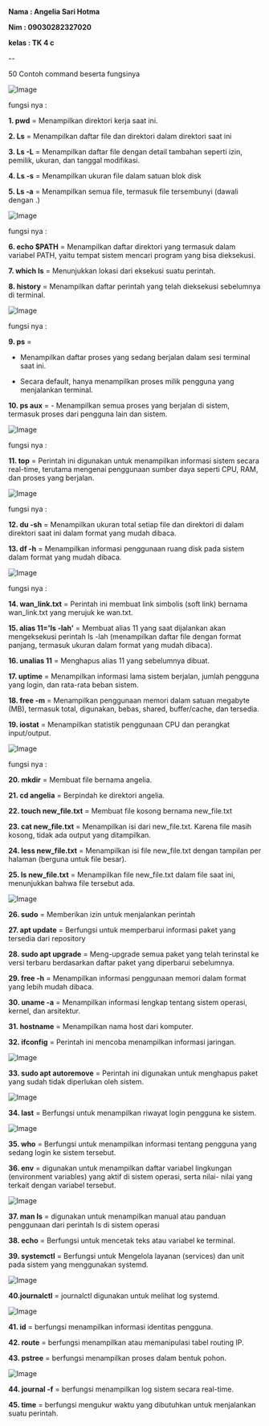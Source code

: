 **Nama   : Angelia Sari Hotma**

**Nim    : 09030282327020**

**kelas  : TK 4 c**

--

50 Contoh command beserta fungsinya

![Image](https://github.com/user-attachments/assets/550cd60a-77f7-48c1-ac54-5ed956e7ba12)

fungsi nya :

**1. pwd**  = Menampilkan direktori kerja saat ini.

**2. Ls**   = Menampilkan daftar file dan direktori dalam direktori saat ini

**3. Ls -L** = Menampilkan daftar file dengan detail tambahan seperti izin, pemilik, ukuran, dan tanggal modifikasi.

**4. Ls -s** = Menampilkan ukuran file dalam satuan blok disk

**5. Ls -a** = Menampilkan semua file, termasuk file tersembunyi (dawali dengan .)

![Image](https://github.com/user-attachments/assets/cdb5cefb-6dfb-4846-a243-b9af8990bda1)

fungsi nya :

**6. echo $PATH** = Menampilkan daftar direktori yang termasuk dalam variabel PATH, yaitu tempat sistem mencari program yang bisa dieksekusi.

**7. which ls**  = Menunjukkan lokasi dari eksekusi suatu perintah.

**8. history**   = Menampilkan daftar perintah yang telah dieksekusi sebelumnya di terminal.


![Image](https://github.com/user-attachments/assets/287f4b86-e039-4760-9dcb-028c2a1694bc)

fungsi nya :

**9. ps**   = 
- Menampilkan daftar proses yang sedang berjalan dalam sesi terminal saat ini.

- Secara default, hanya menampilkan proses milik pengguna yang menjalankan terminal.
           
**10. ps aux** = - Menampilkan semua proses yang berjalan di sistem, termasuk proses dari pengguna lain dan sistem.


![Image](https://github.com/user-attachments/assets/9b0dba20-9db1-43a5-ba46-7aed47479ec9)

fungsi nya :

 **11. top**  = Perintah ini digunakan untuk menampilkan informasi sistem secara real-time, terutama mengenai penggunaan sumber daya seperti CPU, RAM, dan proses yang berjalan.

![Image](https://github.com/user-attachments/assets/ba382a1d-b769-4bb3-8120-6079eb83813b)

fungsi nya :

**12. du -sh** = Menampilkan ukuran total setiap file dan direktori di dalam direktori saat ini dalam format yang mudah dibaca.

**13. df -h**  = Menampilkan informasi penggunaan ruang disk pada sistem dalam format yang mudah dibaca.


![Image](https://github.com/user-attachments/assets/d69ee8fb-b501-4a64-ad24-10a28470e978)

fungsi nya :

**14. wan_link.txt** = Perintah ini membuat link simbolis (soft link) bernama wan_link.txt yang merujuk ke wan.txt.

**15. alias 11='ls -lah'** = Membuat alias 11 yang saat dijalankan akan mengeksekusi perintah ls -lah (menampilkan daftar file dengan format panjang, termasuk ukuran dalam format yang mudah dibaca).

**16. unalias 11**    =  Menghapus alias 11 yang sebelumnya dibuat.

**17. uptime**      = Menampilkan informasi lama sistem berjalan, jumlah pengguna yang login, dan rata-rata beban sistem.

**18. free -m**     = Menampilkan penggunaan memori dalam satuan megabyte (MB), termasuk total, digunakan, bebas, shared, buffer/cache, dan tersedia.

**19. iostat**      = Menampilkan statistik penggunaan CPU dan perangkat input/output.


![Image](https://github.com/user-attachments/assets/a7483f1e-897e-4d1d-ad7d-8d8307e3c44b)


fungsi nya :

**20. mkdir** = Membuat file bernama angelia.

**21. cd angelia** = Berpindah ke direktori angelia.

**22. touch new_file.txt** = Membuat file kosong bernama new_file.txt

**23. cat new_file.txt**  = Menampilkan isi dari new_file.txt.
                        Karena file masih kosong, tidak ada output yang ditampilkan.

**24. less new_file.txt** = Menampilkan isi file new_file.txt dengan tampilan per halaman (berguna untuk file besar).

**25. ls new_file.txt** = Menampilkan file new_file.txt dalam file saat ini, menunjukkan bahwa file tersebut ada.

![Image](https://github.com/user-attachments/assets/260a5e2d-4a7e-4cf9-9f9d-fafc7a086da4)

**26. sudo** = Memberikan izin untuk menjalankan perintah

**27. apt update** = Berfungsi untuk memperbarui informasi paket yang tersedia dari repository

**28. sudo apt upgrade** = Meng-upgrade semua paket yang telah terinstal ke versi terbaru berdasarkan daftar paket yang diperbarui                                sebelumnya.

**29. free -h** = Menampilkan informasi penggunaan memori dalam format yang lebih mudah dibaca.

**30. uname -a** = Menampilkan informasi lengkap tentang sistem operasi, kernel, dan arsitektur.

**31. hostname** = Menampilkan nama host dari komputer.

**32. ifconfig** = Perintah ini mencoba menampilkan informasi jaringan.

![Image](https://github.com/user-attachments/assets/88935bf2-9b08-4079-a6bd-c43c4e7cc3cd)

**33. sudo apt autoremove** = Perintah ini digunakan untuk menghapus paket yang sudah tidak diperlukan oleh sistem.

![Image](https://github.com/user-attachments/assets/fd240f0f-0dbc-4dfc-bd95-dead90d07553)

**34. last** = Berfungsi untuk menampilkan riwayat login pengguna ke sistem.

![Image](https://github.com/user-attachments/assets/4bad40a0-efd3-4d13-a869-357947c11596)

**35. who** = Berfungsi untuk menampilkan informasi tentang pengguna yang sedang login ke sistem tersebut.

**36. env** = digunakan untuk menampilkan daftar variabel lingkungan (environment variables) yang aktif di sistem operasi, serta                     nilai- nilai yang terkait dengan variabel tersebut.

![Image](https://github.com/user-attachments/assets/1da484bb-4080-48a3-a80d-ef02a7d8d6e0)

**37. man ls** = digunakan untuk menampilkan manual atau panduan penggunaan dari perintah ls di sistem operasi

**38. echo** = Berfungsi untuk mencetak teks atau variabel ke terminal.

**39. systemctl** = Berfungsi untuk Mengelola layanan (services) dan unit pada sistem yang menggunakan systemd.

![Image](https://github.com/user-attachments/assets/9d876a05-8f21-4841-b416-88ba2221a7ae)

**40.journalctl** = journalctl digunakan untuk melihat log systemd.

![Image](https://github.com/user-attachments/assets/f8220012-c80f-4401-b6f4-108ea9c96d0f)

**41. id** = berfungsi menampilkan informasi identitas pengguna.

**42. route** = berfungsi menampilkan atau memanipulasi tabel routing IP.

**43. pstree** = berfungsi menampilkan proses dalam bentuk pohon.

![Image](https://github.com/user-attachments/assets/f0edbb9f-195f-4245-bcb1-764990e614fe)

**44. journal -f** = berfungsi menampilkan log sistem secara real-time.

**45. time** = berfungsi mengukur waktu yang dibutuhkan untuk menjalankan suatu perintah.



























